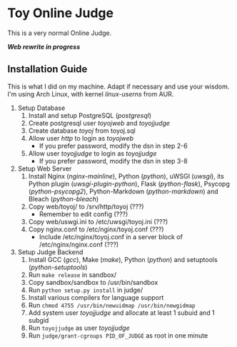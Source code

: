 # Toy Online Judge

This is a very normal Online Judge.

***Web rewrite in progress***

## Installation Guide

This is what I did on my machine.
Adapt if necessary and use your wisdom.
I'm using Arch Linux, with kernel *linux-userns* from AUR.

1. Setup Database
   1. Install and setup PostgreSQL (*postgresql*)
   2. Create postgresql user *toyojweb* and *toyojjudge*
   3. Create database *toyoj* from toyoj.sql
   4. Allow user *http* to login as *toyojweb*
      * If you prefer password, modify the dsn in step 2-6
   5. Allow user *toyojjudge* to login as *toyojjudge*
      * If you prefer password, modify the dsn in step 3-8
2. Setup Web Server
   1. Install Nginx (*nginx-mainline*), Python (*python*), uWSGI (*uwsgi*),
      its Python plugin (*uwsgi-plugin-python*), Flask (*python-flask*),
      Psycopg (*python-psycopg2*), Python-Markdown (*python-markdown*) and
      Bleach (*python-bleach*)
   2. Copy web/toyoj/ to /srv/http/toyoj (???)
      * Remember to edit config (???)
   3. Copy web/uswgi.ini to /etc/uwsgi/toyoj.ini (???)
   4. Copy nginx.conf to /etc/nginx/toyoj.conf (???)
      * Include /etc/nginx/toyoj.conf in a server block of /etc/nginx/nginx.conf (???)
3. Setup Judge Backend
   1. Install GCC (*gcc*), Make (*make*), Python (*python*) and setuptools (*python-setuptools*)
   2. Run `make release` in sandbox/
   3. Copy sandbox/sandbox to /usr/bin/sandbox
   4. Run `python setup.py install` in judge/
   5. Install various compilers for language support
   6. Run `chmod 4755 /usr/bin/newuidmap /usr/bin/newgidmap`
   7. Add system user *toyojjudge* and allocate at least 1 subuid and 1 subgid
   8. Run `toyojjudge` as user *toyojjudge*
   9. Run `judge/grant-cgroups PID_OF_JUDGE` as root in one minute
